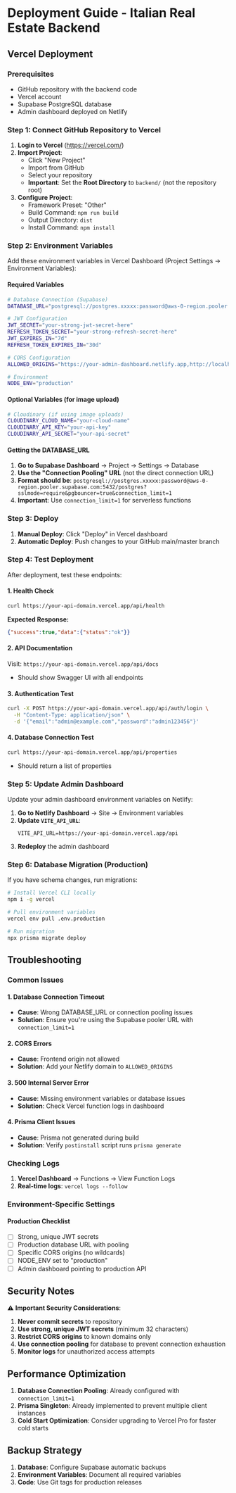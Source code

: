 # Deployment Guide - Italian Real Estate Backend

## Vercel Deployment

### Prerequisites
- GitHub repository with the backend code
- Vercel account
- Supabase PostgreSQL database
- Admin dashboard deployed on Netlify

### Step 1: Connect GitHub Repository to Vercel

1. **Login to Vercel** (https://vercel.com/)
2. **Import Project**:
   - Click "New Project"
   - Import from GitHub
   - Select your repository
   - **Important**: Set the **Root Directory** to `backend/` (not the repository root)
3. **Configure Project**:
   - Framework Preset: "Other" 
   - Build Command: `npm run build`
   - Output Directory: `dist`
   - Install Command: `npm install`

### Step 2: Environment Variables

Add these environment variables in Vercel Dashboard (Project Settings → Environment Variables):

#### Required Variables

```bash
# Database Connection (Supabase)
DATABASE_URL="postgresql://postgres.xxxxx:password@aws-0-region.pooler.supabase.com:5432/postgres?sslmode=require&pgbouncer=true&connection_limit=1"

# JWT Configuration
JWT_SECRET="your-strong-jwt-secret-here"
REFRESH_TOKEN_SECRET="your-strong-refresh-secret-here"
JWT_EXPIRES_IN="7d"
REFRESH_TOKEN_EXPIRES_IN="30d"

# CORS Configuration
ALLOWED_ORIGINS="https://your-admin-dashboard.netlify.app,http://localhost:5173"

# Environment
NODE_ENV="production"
```

#### Optional Variables (for image upload)

```bash
# Cloudinary (if using image uploads)
CLOUDINARY_CLOUD_NAME="your-cloud-name"
CLOUDINARY_API_KEY="your-api-key"  
CLOUDINARY_API_SECRET="your-api-secret"
```

#### Getting the DATABASE_URL

1. **Go to Supabase Dashboard** → Project → Settings → Database
2. **Use the "Connection Pooling" URL** (not the direct connection URL)
3. **Format should be**: `postgresql://postgres.xxxxx:password@aws-0-region.pooler.supabase.com:5432/postgres?sslmode=require&pgbouncer=true&connection_limit=1`
4. **Important**: Use `connection_limit=1` for serverless functions

### Step 3: Deploy

1. **Manual Deploy**: Click "Deploy" in Vercel dashboard
2. **Automatic Deploy**: Push changes to your GitHub main/master branch

### Step 4: Test Deployment

After deployment, test these endpoints:

#### 1. Health Check
```bash
curl https://your-api-domain.vercel.app/api/health
```
**Expected Response:**
```json
{"success":true,"data":{"status":"ok"}}
```

#### 2. API Documentation
Visit: `https://your-api-domain.vercel.app/api/docs`
- Should show Swagger UI with all endpoints

#### 3. Authentication Test
```bash
curl -X POST https://your-api-domain.vercel.app/api/auth/login \
  -H "Content-Type: application/json" \
  -d '{"email":"admin@example.com","password":"admin123456"}'
```

#### 4. Database Connection Test
```bash
curl https://your-api-domain.vercel.app/api/properties
```
- Should return a list of properties

### Step 5: Update Admin Dashboard

Update your admin dashboard environment variables on Netlify:

1. **Go to Netlify Dashboard** → Site → Environment variables
2. **Update `VITE_API_URL`**:
   ```
   VITE_API_URL=https://your-api-domain.vercel.app/api
   ```
3. **Redeploy** the admin dashboard

### Step 6: Database Migration (Production)

If you have schema changes, run migrations:

```bash
# Install Vercel CLI locally
npm i -g vercel

# Pull environment variables
vercel env pull .env.production

# Run migration
npx prisma migrate deploy
```

## Troubleshooting

### Common Issues

#### 1. Database Connection Timeout
- **Cause**: Wrong DATABASE_URL or connection pooling issues
- **Solution**: Ensure you're using the Supabase pooler URL with `connection_limit=1`

#### 2. CORS Errors
- **Cause**: Frontend origin not allowed
- **Solution**: Add your Netlify domain to `ALLOWED_ORIGINS`

#### 3. 500 Internal Server Error
- **Cause**: Missing environment variables or database issues
- **Solution**: Check Vercel function logs in dashboard

#### 4. Prisma Client Issues
- **Cause**: Prisma not generated during build
- **Solution**: Verify `postinstall` script runs `prisma generate`

### Checking Logs

1. **Vercel Dashboard** → Functions → View Function Logs
2. **Real-time logs**: `vercel logs --follow`

### Environment-Specific Settings

#### Production Checklist
- [ ] Strong, unique JWT secrets
- [ ] Production database URL with pooling
- [ ] Specific CORS origins (no wildcards)
- [ ] NODE_ENV set to "production"
- [ ] Admin dashboard pointing to production API

## Security Notes

⚠️ **Important Security Considerations**:

1. **Never commit secrets** to repository
2. **Use strong, unique JWT secrets** (minimum 32 characters)
3. **Restrict CORS origins** to known domains only
4. **Use connection pooling** for database to prevent connection exhaustion
5. **Monitor logs** for unauthorized access attempts

## Performance Optimization

1. **Database Connection Pooling**: Already configured with `connection_limit=1`
2. **Prisma Singleton**: Already implemented to prevent multiple client instances
3. **Cold Start Optimization**: Consider upgrading to Vercel Pro for faster cold starts

## Backup Strategy

1. **Database**: Configure Supabase automatic backups
2. **Environment Variables**: Document all required variables
3. **Code**: Use Git tags for production releases
